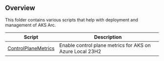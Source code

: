 ## Overview

This folder contains various scripts that help with deployment and management of AKS Arc.

| Script | Description |
|-|-|
| [ControlPlaneMetrics](ControlPlaneMetrics/README.md) | Enable control plane metrics for AKS on Azure Local 23H2 |

